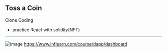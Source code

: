 ## Toss a Coin
Clone Coding 
- practice React with solidity(NFT)

-----------------------------
![image](https://user-images.githubusercontent.com/57488270/147184339-9ca6b1df-f7bf-4b9a-ba5a-4650c9451be0.png)
https://www.inflearn.com/course/dapp/dashboard

